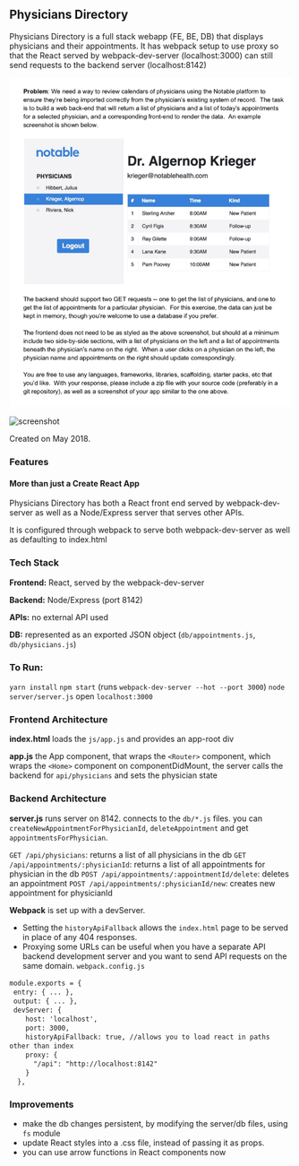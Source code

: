 ## Physicians Directory
Physicians Directory is a full stack webapp (FE, BE, DB) that displays physicians and their appointments. It has webpack setup to use proxy so that the React served by webpack-dev-server (localhost:3000) can still send requests to the backend server (localhost:8142)   

![instructions](./instructions.png)

![screenshot](screenshot.gif)

Created on May 2018.

### Features
#### More than just a Create React App
Physicians Directory has both a React front end served by webpack-dev-server as well as a Node/Express server that serves other APIs.

It is configured through webpack to serve both webpack-dev-server as well as defaulting to index.html
### Tech Stack
**Frontend:** 
React, served by the webpack-dev-server

**Backend:** 
Node/Express (port 8142)

**APIs:**
no external API used

**DB:**
represented as an exported JSON object (`db/appointments.js`, `db/physicians.js`)


### To Run:
`yarn install`
`npm start` (runs `webpack-dev-server --hot --port 3000`)
`node server/server.js`
open `localhost:3000`

### Frontend Architecture
**index.html**
loads the `js/app.js` and provides an app-root div
 
**app.js**
the App component, that wraps the `<Router>` component, which wraps the `<Home>` component
on componentDidMount, the server calls the backend for `api/physicians` and sets the physician state

### Backend Architecture
**server.js**
runs server on 8142. connects to the `db/*.js` files. you can `createNewAppointmentForPhysicianId`, `deleteAppointment` and get `appointmentsForPhysician`.

`GET /api/physicians`: returns a list of all physicians in the db
`GET /api/appointments/:physicianId`: returns a list of all appointments for physician in the db
`POST /api/appointments/:appointmentId/delete`: deletes an appointment
`POST /api/appointments/:physicianId/new`: creates new appointment for physicianId

**Webpack** 
is set up with a devServer. 
* Setting the `historyApiFallback` allows the `index.html` page to be served in place of any 404 responses. 
* Proxying some URLs can be useful when you have a separate API backend development server and you want to send API requests on the same domain. 
`webpack.config.js`
```
module.exports = {
 entry: { ... },
 output: { ... },
 devServer: {
    host: 'localhost',
    port: 3000,
    historyApiFallback: true, //allows you to load react in paths other than index
    proxy: {
      "/api": "http://localhost:8142"
    }
  },
```

### Improvements
- make the db changes persistent, by modifying the server/db files, using `fs` module
- update React styles into a .css file, instead of passing it as props.
- you can use arrow functions in React components now



